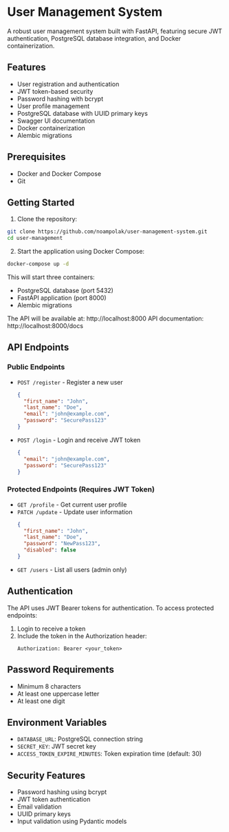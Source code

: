 # User Management System

A robust user management system built with FastAPI, featuring secure JWT authentication, PostgreSQL database integration, and Docker containerization.

## Features

- User registration and authentication
- JWT token-based security
- Password hashing with bcrypt
- User profile management
- PostgreSQL database with UUID primary keys
- Swagger UI documentation
- Docker containerization
- Alembic migrations

## Prerequisites

- Docker and Docker Compose
- Git

## Getting Started

1. Clone the repository:

```bash
git clone https://github.com/noampolak/user-management-system.git
cd user-management
```

2. Start the application using Docker Compose:

```bash
docker-compose up -d
```

This will start three containers:
- PostgreSQL database (port 5432)
- FastAPI application (port 8000)
- Alembic migrations 


The API will be available at: http://localhost:8000
API documentation: http://localhost:8000/docs

## API Endpoints

### Public Endpoints

- `POST /register` - Register a new user
  ```json
  {
    "first_name": "John",
    "last_name": "Doe",
    "email": "john@example.com",
    "password": "SecurePass123"
  }
  ```

- `POST /login` - Login and receive JWT token
  ```json
  {
    "email": "john@example.com",
    "password": "SecurePass123"
  }
  ```

### Protected Endpoints (Requires JWT Token)

- `GET /profile` - Get current user profile
- `PATCH /update` - Update user information
  ```json
  {
    "first_name": "John",
    "last_name": "Doe",
    "password": "NewPass123",
    "disabled": false
  }
  ```
- `GET /users` - List all users (admin only)

## Authentication

The API uses JWT Bearer tokens for authentication. To access protected endpoints:

1. Login to receive a token
2. Include the token in the Authorization header:
   ```
   Authorization: Bearer <your_token>
   ```

## Password Requirements

- Minimum 8 characters
- At least one uppercase letter
- At least one digit


## Environment Variables

- `DATABASE_URL`: PostgreSQL connection string
- `SECRET_KEY`: JWT secret key
- `ACCESS_TOKEN_EXPIRE_MINUTES`: Token expiration time (default: 30)

## Security Features

- Password hashing using bcrypt
- JWT token authentication
- Email validation
- UUID primary keys
- Input validation using Pydantic models

